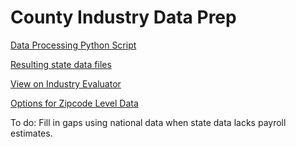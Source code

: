 # County Industry Data Prep  

[Data Processing Python Script](https://github.com/modelearth/community-data/blob/master/process/python/us_econ.ipynb)  

[Resulting state data files](https://github.com/modelearth/community-data/tree/master/us/state)   

[View on Industry Evaluator](../)

[Options for Zipcode Level Data](../../../community/industries/)

To do: Fill in gaps using national data when state data lacks payroll estimates.  

